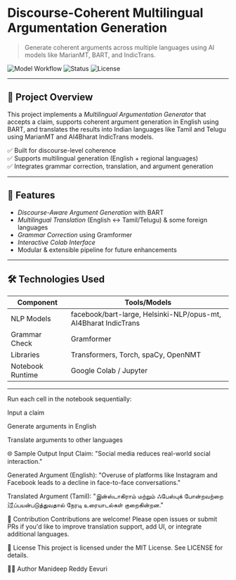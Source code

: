 # Discourse-Coherent Multilingual Argumentation Generation

> Generate coherent arguments across multiple languages using AI models like MarianMT, BART, and IndicTrans.

![Model Workflow](https://img.shields.io/badge/NLP-Multilingual-green?style=for-the-badge)
![Status](https://img.shields.io/badge/Status-Active-blue?style=for-the-badge)
![License](https://img.shields.io/badge/License-MIT-yellow?style=for-the-badge)

---

## 🧠 Project Overview

This project implements a *Multilingual Argumentation Generator* that accepts a claim, supports coherent argument generation in English using BART, and translates the results into Indian languages like Tamil and Telugu using MarianMT and AI4Bharat IndicTrans models.

✅ Built for discourse-level coherence  
✅ Supports multilingual generation (English + regional languages)  
✅ Integrates grammar correction, translation, and argument generation

---

## 📌 Features

- *Discourse-Aware Argument Generation* with BART
- *Multilingual Translation* (English ↔ Tamil/Telugu) & some foreign languages
- *Grammar Correction* using Gramformer
- *Interactive Colab Interface*
- Modular & extensible pipeline for future enhancements

---

## 🛠 Technologies Used

| Component        | Tools/Models                              |
|------------------|--------------------------------------------|
| NLP Models       | facebook/bart-large, Helsinki-NLP/opus-mt, AI4Bharat IndicTrans |
| Grammar Check    | Gramformer                                 |
| Libraries        | Transformers, Torch, spaCy, OpenNMT        |
| Notebook Runtime | Google Colab / Jupyter                     |

---

Run each cell in the notebook sequentially:

Input a claim

Generate arguments in English

Translate arguments to other languages

🌐 Sample Output
Input Claim:
"Social media reduces real-world social interaction."

Generated Argument (English):
"Overuse of platforms like Instagram and Facebook leads to a decline in face-to-face conversations."

Translated Argument (Tamil):
"இன்ஸ்டாகிராம் மற்றும் ஃபேஸ்புக் போன்றவற்றை过ப்பயன்படுத்துவதால் நேரடி உரையாடல்கள் குறைகின்றன."

🤝 Contribution
Contributions are welcome! Please open issues or submit PRs if you'd like to improve translation support, add UI, or integrate additional languages.

📜 License
This project is licensed under the MIT License. See LICENSE for details.

👨‍💻 Author
Manideep Reddy Eevuri
